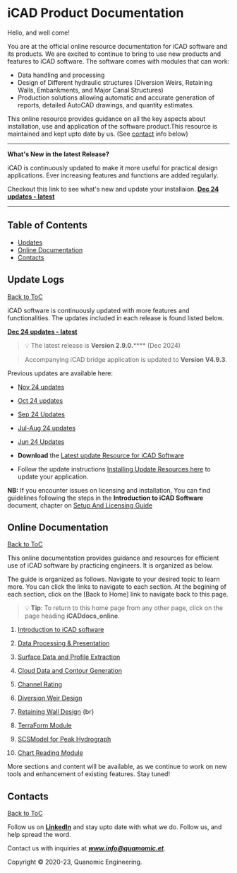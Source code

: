 # iCAD Product Documentation


Hello, and well come!

You are at the official online resource documentation for iCAD software and its products. We are excited to continue to bring to use new products and features to iCAD software. The software comes with modules that can work:
- Data handling and processing
- Design of Different hydraulic structures (Diversion Weirs, Retaining Walls, Embankments, and Major Canal Structures)
- Production solutions allowing automatic and accurate generation of reports, detailed AutoCAD drawings, and quantity estimates.

This online resource provides guidance on all the key aspects about installation, use and application of the software product.This resource is maintained and kept upto date by us. (See [contact](#contacts)  info below)

---
**What's New in the latest Release?**

iCAD is continuously updated to make it more useful for practical design applications. Ever increasing features and functions are added regularly.

Checkout this link to see what's new and update your installaion. [**Dec 24 updates - latest**](Updates/Update_Dec24/Update_Dec24.md)

---

## Table of Contents

<!--TOC-->
  - [Updates](#updates)
  - [Online Documentation](#online-documentation)
  - [Contacts](#contacts)
<!--/TOC-->

## Update Logs
[Back to ToC](#table-of-contents)

iCAD software is continuously updated with more features and functionalities. The updates included in each release is found listed below.

[**Dec 24 updates - latest**](Updates/Update_Dec24/Update_Dec24.md)

> :bulb: The latest release is **Version 2.9.0.****** (Dec 2024)

> Accompanying iCAD bridge application is updated to **Version V4.9.3**.


Previous updates are available here:

- [Nov 24 updates](Updates/Update_Nov24/Update_Nov24.md)

- [Oct 24 updates](Updates/Update_Oct24/Update_Oct24.md)

- [Sep 24 Updates](Updates/Update_Sep24/Update_Sep24.md)

- [Jul-Aug 24 updates](Updates/Update_Jul24/Update_Jul24.md)

- [Jun 24 Updates](Updates/Update_Jun24/Update_Jun24.md)




* **Download** the [Latest update Resource for iCAD Software](https://drive.google.com/uc?export=download&id=1mSZVIIXOgk0yGErVAzAHIH8eWm1x0gZ6)


* Follow the update instructions [Installing Update Resources here](SetupAndLicensingGuide/setupguide.md#installing-update-resources) to update your application. 

**NB:** If you encounter issues on licensing and installation, You can find guidelines following the steps in the **Introduction to iCAD Software** document, chapter on [Setup And Licensing Guide](SetupAndLicensingGuide/setupguide.md#installation-and-setup-guide)

## Online Documentation
[Back to ToC](#table-of-contents)

This online documentation provides guidance and resources for efficient use of iCAD software by practicing engineers. It is organized as below.



The guide is organized as follows. Navigate to your desired topic to learn more. You can click the links to navigate to each section. At the begining of each section, click on the [Back to Home] link to navigate back to this page.

> :bulb: **Tip**: To return to this home page from any other page, click on the page heading **iCADdocs_online**.


1. [Introduction to iCAD software](IntroductionToiCAD/Introduction_to_iCAD.md)

1. [Data Processing & Presentation](DataProcessing/DataProcessing.md)

1. [Surface Data and Profile Extraction](SurfaceDataProcessing/Surface_modelling_and_interpolation.md)

1. [Cloud Data and Contour Generation](CloudContour/CloudContour.md)

1. [Channel Rating](ChannelRatingWSPRO/ChannelRate_WSPRO.md)

1. [Diversion Weir Design](DiversionWeirDesign/DiversionWeirDesign.md)

1. [Retaining Wall Design](RetainingWallDesign/RetainingWallDesign.md) {br}

1. [TerraForm Module](TerraForm/TerraForm.md)

1. [SCSModel for Peak Hydrograph](SCSModel/scsmodel.md)

1. [Chart Reading Module](ChartRead/ChartRead.md)


More sections and content will be available, as we continue to work on new tools and enhancement of existing features. Stay tuned!






## Contacts
[Back to ToC](#table-of-contents)

Follow us on [**LinkedIn**](https://www.linkedin.com/company/quanomic-ites/) and stay upto date with what we do. Follow us, and help spread the word.

Contact us with inquiries at ***www.info@quamomic.et***.

Copyright &copy; 2020-23, Quanomic Engineering.
